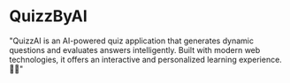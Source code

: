 # QuizzByAI
"QuizzAI is an AI-powered quiz application that generates dynamic questions and evaluates answers intelligently. Built with modern web technologies, it offers an interactive and personalized learning experience. 🚀🔥"
